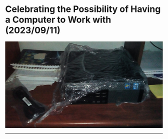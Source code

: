 <!-- Copyright (c) 2023 Tobias Briones. All rights reserved. -->
<!-- SPDX-License-Identifier: CC-BY-4.0 -->
<!-- This file is part of https://github.com/tobiasbriones/blog -->

# Celebrating the Possibility of Having a Computer to Work with (2023/09/11)

![Celebrating the Possibility of Having a Computer to Work with (2023/09/11)](static/celebrating-the-possibility-of-having-a-computer-to-work-with-2023-09-11.jpg)

---
